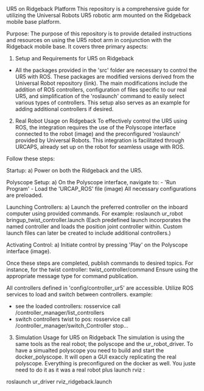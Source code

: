 UR5 on Ridgeback Platform
This repository is a comprehensive guide for utilizing the Universal Robots UR5 robotic arm mounted on the Ridgeback mobile base platform.

Purpose:
The purpose of this repository is to provide detailed instructions and resources on using the UR5 robot arm in conjunction with the Ridgeback mobile base. It covers three primary aspects:

1) Setup and Requirements for UR5 on Ridgeback
- All the packages provided in the 'src' folder are necessary to control the UR5 with ROS. These packages are modified versions derived from the Universal Robot repository (link). The main modifications include the addition of ROS controllers, configuration of files specific to our real UR5, and simplification of the 'roslaunch' command to easily select various types of controllers. This setup also serves as an example for adding additional controllers if desired.

2) Real Robot Usage on Ridgeback
To effectively control the UR5 using ROS, the integration requires the use of the Polyscope interface connected to the robot (image) and the preconfigured 'roslaunch' provided by Universal Robots. This integration is facilitated through URCAPS, already set up on the robot for seamless usage with ROS.

Follow these steps:

Startup:
a) Power on both the Ridgeback and the UR5.

Polyscope Setup:
a) On the Polyscope interface, navigate to:
    - 'Run Program'
    - Load the 'URCAP_ROS' file (image)
All necessary configurations are preloaded.

Launching Controllers:
a) Launch the preferred controller on the inboard computer using provided commands. For example:
roslaunch ur_robot bringup_twist_controller.launch (Each predefined launch incorporates the named controller and loads the position joint controller within. Custom launch files can later be created to include additional controllers.)

Activating Control:
a) Initiate control by pressing 'Play' on the Polyscope interface (image).

Once these steps are completed, publish commands to desired topics. For instance, for the twist controller:
twist_controller/command Ensure using the appropriate message type for command publication.

All controllers defined in 'config/controller_ur5' are accessible. Utilize ROS services to load and switch between controllers.
example:
- see the loaded controllers: rosservice call /controller_manager/list_controllers   
- switch controllers twist to pos: rosservice call /controller_manager/switch_Controller stop...   

3) Simulation Usage for UR5 on Ridgeback
The simulation is using the same tools as the real robot; the polyscope and the ur_robot_driver.
To have a simualted polyscope you need to build and start the docker_polyscope. 
It will open a GUI exaccly replicating the real polyscope. Everything is preconfigured on the docker as well. 
You juste need to do it as it was a real robot plus launch rviz : 

roslaunch ur_driver rviz_ridgeback.launch







